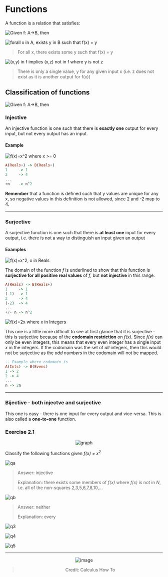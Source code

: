 # Functions

A function is a relation that satisfies:

![Given f: A->B, then](<https://latex.codecogs.com/svg.latex?\text{Given } f:A\rightarrow B,\text{then}>)

![forall x in A, exists y in B such that f(x) = y](<https://latex.codecogs.com/svg.latex?\forall x\in{A}, \exists y \in{B}:f(x)=y>)

> For all x, there exists some y such that f(x) = y

![(x,y) in f implies (x,z) not in f where y is not z](<https://latex.codecogs.com/svg.latex?(x,y)\in f \rightarrow (x,z)\notin f \text{ where } y\neq z>)

> There is only a single value, y for any given input x (i.e. z does not exist as it is another output for f(x))

## Classification of functions

![Given f: A->B, then](<https://latex.codecogs.com/svg.latex?\text{Given }f:A\rightarrow B,\text{then}>)

### Injective

An injective function is one such that there is **exactly one** output for every input, but not every output has an input.

#### Example

![f(x)=x^2 where x >= 0](<https://latex.codecogs.com/svg.latex?f(x)=x^2\text{ where }x\geq0>)

```haskell
A(Reals+) -> B(Reals+)
1     -> 1
2     -> 4
...
+n    -> n^2
```

**Remember** that a function is defined such that y values are unique for any x, so negative values in this definition is not allowed, since 2 and -2 map to 4.

---

### Surjective

A surjective function is one such that there is **at least one** input for every output, i.e. there is not a way to distinguish an input given an output

#### Examples

![f(x)=x^2, x in Reals](<https://latex.codecogs.com/svg.latex?f(x)=x^2,\underline{x\in\mathbb{R},f(x)\in\mathbb{R^+}}>)

The domain of the function _f_ is underlined to show that this function is **surjective for all positive real values** of _f_, but **not injective** in this range.

```haskell
A(Reals) -> B(Reals+)
1     -> 1
(-1)  -> 1
2     -> 4
(-2)  -> 4
...
+/- n -> n^2
```

![f(x)=2x where x in Integers](<https://latex.codecogs.com/svg.latex?f(x)=2x,x \in \mathbb{Z} \wedge \underline{f(x) \in { 2k : k \in \mathbb{Z}}}>)

This one is a little more difficult to see at first glance that it is surjective - this is surjective because of the **codomain restriction** on _f(x)_. Since _f(x)_ can only be even integers, this means that every even integer has a single input _x_ in the integers. If the codomain was the set of _all_ integers, then this would not be surjective as the _odd numbers_ in the codomain will not be mapped.

```haskell
-- Example where codomain is
A(Ints) -> B(Evens)
1 -> 2
2 -> 4
...
n -> 2n
```

---

### Bijective - both injectve and surjective

This one is easy - there is one input for every output and vice-versa. This is also called a **one-to-one** function.

### Exercise 2.1

<span align="center">

![graph](https://www4c.wolframalpha.com/Calculate/MSP/MSP100516h66hcch80568d600003bi488c25180h0da?MSPStoreType=image/svg&s=55)

</span>

Classify the following functions given _f(x) = x<sup>2</sup>_

![qa](<https://latex.codecogs.com/svg.latex?a)f:\mathbb{N}\rightarrow\mathbb{N}>)

> Answer: injective
>
> Explanation: there exists some members of _f(x)_ where _f(x)_ is not in _N_, i.e. all of the non-squares 2,3,5,6,7,8,10,...

![qb](<https://latex.codecogs.com/svg.latex?b)f:\mathbb{R}\rightarrow\mathbb{R}>)

> Answer: neither
>
> Explanation: every

![q3](<https://latex.codecogs.com/svg.latex?c)f:\mathbb{R^+}\rightarrow\mathbb{R^+}>)

![q4](<https://latex.codecogs.com/svg.latex?d)f:\mathbb{R}\rightarrow\mathbb{R^+}>)

![q5](<https://latex.codecogs.com/svg.latex?e)f:\mathbb{Z}\rightarrow\mathbb{Z}>)

---

<span align="center">

![image](https://calculushowto.com/wp-content/uploads/2018/12/surjective-or-injective-3.png)

> Credit: Calculus How To

</span>
